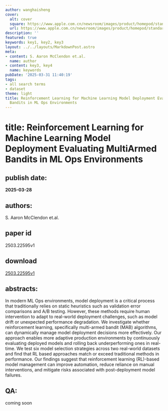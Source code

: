 ```yaml
---
author: wanghaisheng
cover:
  alt: cover
  square: https://www.apple.com.cn/newsroom/images/product/homepod/standard/Apple-HomePod-hero-230118_big.jpg.large_2x.jpg
  url: https://www.apple.com.cn/newsroom/images/product/homepod/standard/Apple-HomePod-hero-230118_big.jpg.large_2x.jpg
description: ''
featured: true
keywords: key1, key2, key3
layout: ../../layouts/MarkdownPost.astro
meta:
- content: S. Aaron McClendon et.al.
  name: author
- content: key3, key4
  name: keywords
pubDate: '2025-03-31 11:40:19'
tags:
- all search terms
- dataset
theme: light
title: Reinforcement Learning for Machine Learning Model Deployment Evaluating MultiArmed
  Bandits in ML Ops Environments
---
```


# title: Reinforcement Learning for Machine Learning Model Deployment Evaluating MultiArmed Bandits in ML Ops Environments 
## publish date: 
**2025-03-28** 
## authors: 
  S. Aaron McClendon et.al. 
## paper id
2503.22595v1
## download
[2503.22595v1](http://arxiv.org/abs/2503.22595v1)
## abstracts:
In modern ML Ops environments, model deployment is a critical process that traditionally relies on static heuristics such as validation error comparisons and A/B testing. However, these methods require human intervention to adapt to real-world deployment challenges, such as model drift or unexpected performance degradation. We investigate whether reinforcement learning, specifically multi-armed bandit (MAB) algorithms, can dynamically manage model deployment decisions more effectively. Our approach enables more adaptive production environments by continuously evaluating deployed models and rolling back underperforming ones in real-time. We test six model selection strategies across two real-world datasets and find that RL based approaches match or exceed traditional methods in performance. Our findings suggest that reinforcement learning (RL)-based model management can improve automation, reduce reliance on manual interventions, and mitigate risks associated with post-deployment model failures.
## QA:
coming soon
